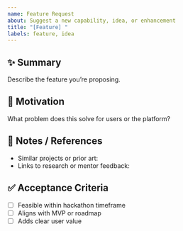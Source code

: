 ```yaml
---
name: Feature Request
about: Suggest a new capability, idea, or enhancement
title: "[Feature] "
labels: feature, idea
---
```


## ✨ Summary

Describe the feature you’re proposing.

## 🧠 Motivation

What problem does this solve for users or the platform?

## 💬 Notes / References

- Similar projects or prior art:
- Links to research or mentor feedback:

## ✅ Acceptance Criteria

- [ ] Feasible within hackathon timeframe
- [ ] Aligns with MVP or roadmap
- [ ] Adds clear user value
